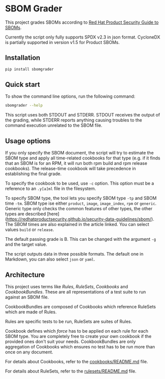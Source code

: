 # SBOM Grader

This project grades SBOMs according to [Red Hat Product Security Guide to SBOMs](
https://redhatproductsecurity.github.io/security-data-guidelines/sbom/
).

Currently the script only fully supports SPDX v2.3 in json format. CycloneDX is
partially supported in version v1.5 for Product SBOMs.

## Installation

```bash
pip install sbomgrader
```
  
## Quick start

To show the command line options, run the following command:

```bash
sbomgrader --help
```

This script uses both STDOUT and STDERR. STDOUT receives the output of the grading, while STDERR reports 
anything causing troubles to the command execution unrelated to the SBOM file.

## Usage options

If you only specify the SBOM document, the script will try to estimate the SBOM type and apply all time-related
cookbooks for that type (e.g. if it finds that an SBOM is for an RPM, it will run both rpm build and rpm release cookbooks).
The release-time cookbook will take precedence in establishing the final grade.

To specify the cookbook to be used, use `-c` option. This option must be a reference
to an `.y[a]ml` file in the filesystem.

To specify SBOM type, the tool lets you specify SBOM type `-tp` and SBOM time `-tm`.
SBOM type ise either `product`, `image`, `image_index`, `rpm` or `generic`. Generic type
only checks the common features of other types, the other types are described [here]
(https://redhatproductsecurity.github.io/security-data-guidelines/sbom/). The SBOM times
are also explained in the article linked. You can select values `build` or `release`.

The default passing grade is B. This can be changed with the argument `-g` and the target value.

The script outputs data in three possible formats. The default one in Markdown,
you can also select `json` or `yaml`.


## Architecture

This project uses terms like *Rules*, *RuleSets*, *Cookbooks* and *CookbookBundles*. These are all representations
of a test suite to run against an SBOM file.

CookbookBundles are composed of Cookbooks which reference RuleSets which are made of Rules.

Rules are specific tests to be run, RuleSets are suites of Rules.

Cookbook defines which *force* has to be applied on each rule for each SBOM type. You are completely
free to create your own cookbook if the provided ones don't suit your needs. CookbookBundles
are only aggregation of Cookbooks which ensures no test has to be run more than once on any document.

For details about Cookbooks, refer to the [cookbooks/README.md](cookbooks/README.md) file.

For details about RuleSets, refer to the [rulesets/README.md](rulesets/README.md) file.
